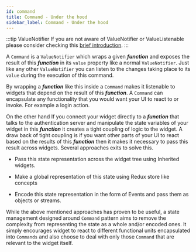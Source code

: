 ```yaml
---
id: command
title: Command - Under the hood
sidebar_label: Command - Under the hood
---
```


:::tip ValueNotifier
If you are not aware of ValueNotifier or ValueListenable please consider checking this [brief introduction](concepts/value_notifier.md).
:::

A `Command` is a `ValueNotifier` which wraps a given ***function*** and exposes the result of this ***function*** in its `value` property like a normal `ValueNotifier`. Just like any other `ValueNotifier` you can listen to the changes taking place to its `value` during the execution of this command.

By wrapping a ***function*** like this inside a `Command` makes it listenable to widgets that depend on the result of this ***function***. A `Command` can encapsulate any functionality that you would want your UI to react to or invoke. For example a login action. 

On the other hand If you connect your widget directly to a ***function*** that talks to the authentication server and manipulate the state variables of your widget in this ***function*** it creates a tight coupling of logic to the widget. A draw back of tight coupling is if you want other parts of your UI to react based on the results of this ***function*** then it makes it necessary to pass this result across widgets. Several approaches exits to solve this.  

- Pass this state representation across the widget tree using Inherited widgets.

- Make a global representation of this state using Redux store like concepts

- Encode this state representation in the form of Events and pass them as objects or streams.

While the above mentioned approaches has proven to be useful, a state management designed around `Command` pattern aims to remove the complexity from representing the state as a whole and/or encoded ones. It simply encourages widget to react to different functional units encapsulated into `Commands`  and also choose to deal with only those `Command` that are relevant to the widget itself.
